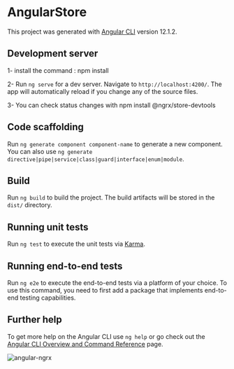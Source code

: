 # AngularStore

This project was generated with [Angular CLI](https://github.com/angular/angular-cli) version 12.1.2.

## Development server

1- install the command : npm install

2- Run `ng serve` for a dev server. Navigate to `http://localhost:4200/`. The app will automatically reload if you change any of the source files.

3- You can check status changes with npm install @ngrx/store-devtools

## Code scaffolding

Run `ng generate component component-name` to generate a new component. You can also use `ng generate directive|pipe|service|class|guard|interface|enum|module`.

## Build

Run `ng build` to build the project. The build artifacts will be stored in the `dist/` directory.

## Running unit tests

Run `ng test` to execute the unit tests via [Karma](https://karma-runner.github.io).

## Running end-to-end tests

Run `ng e2e` to execute the end-to-end tests via a platform of your choice. To use this command, you need to first add a package that implements end-to-end testing capabilities.

## Further help

To get more help on the Angular CLI use `ng help` or go check out the [Angular CLI Overview and Command Reference](https://angular.io/cli) page.

![angular-ngrx](https://user-images.githubusercontent.com/84293187/127274089-e302872e-6f39-4921-b0ac-3114fd70d107.PNG)

